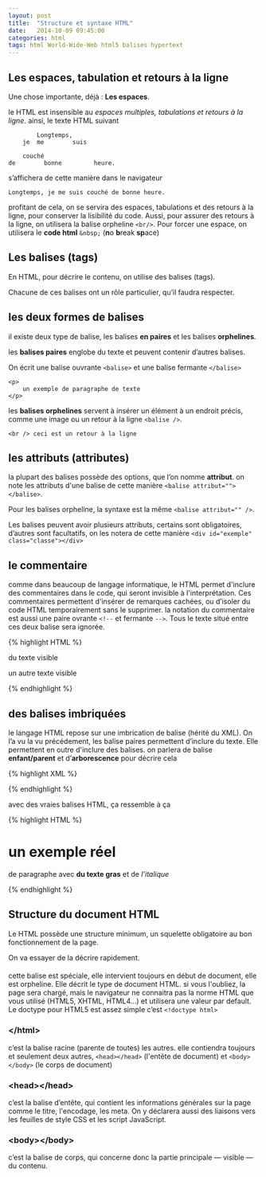 ```yaml
---
layout: post
title:  "Structure et syntaxe HTML"
date:   2014-10-09 09:45:00
categories: html
tags: html World-Wide-Web html5 balises hypertext
---
```



Les espaces, tabulation et retours à la ligne
---

Une chose importante, déjà : **Les espaces**.

le HTML est insensible au *espaces multiples, tabulations et retours à la ligne*.
ainsi, le texte HTML suivant

			Longtemps,
		je  me        suis

		couché
	de        bonne         heure.

s’affichera de cette manière dans le navigateur

	Longtemps, je me suis couché de bonne heure.

profitant de cela, on se servira des espaces, tabulations et des retours à la ligne, pour conserver la lisibilité du code.
Aussi, pour assurer des retours à la ligne, on utilisera la balise orpheline `<br/>`. Pour forcer une espace, on utilisera le **code html** `&nbsp;` (**n**o **b**reak **sp**ace)

Les balises (tags)
---
En HTML, pour décrire le contenu, on utilise des balises (tags).

Chacune de ces balises ont un rôle particulier, qu’il faudra respecter.

les deux formes de balises
----
il existe deux type de balise, les balises **en paires** et les balises **orphelines**.

les **balises paires** englobe du texte et peuvent contenir d’autres balises.

On écrit une balise ouvrante `<balise>` et une balise fermante `</balise>`

	<p>
		un exemple de paragraphe de texte
	</p>

les **balises orphelines** servent à insérer un élément à un endroit précis,
comme une image ou un retour à la ligne `<balise />`.

	<br /> ceci est un retour à la ligne

les attributs (attributes)
----

la plupart des balises possède des options, que l’on nomme **attribut**.
on note les attributs d'une balise de cette manière `<balise attribut=""></balise>`.

Pour les balises orpheline, la syntaxe est la même `<balise attribut="" />`.

Les balises peuvent avoir plusieurs attributs, certains sont obligatoires, d’autres sont facultatifs, on les notera de cette manière `<div id="exemple" class="classe"></div>`

le commentaire
----
comme dans beaucoup de langage informatique, le HTML permet d'inclure des commentaires dans le code, qui seront invisible à l'interprétation. Ces commentaires permettent d'insérer de remarques cachées, ou d’isoler du code HTML temporairement sans le supprimer. la notation du commentaire est aussi une paire ovrante `<!--` et fermante `-->`. Tous le texte situé entre ces deux balise sera ignorée.

{% highlight HTML %}

du texte visible
<!-- un commentaire invisible -->
un autre texte visible <!-- et un autre commentaire
avec <span>du code ignoré</span>
-->

{% endhighlight %}

des balises imbriquées
---

le langage HTML repose sur une imbrication de balise (hérité du XML). On l’a vu la vu précédement, les balise paires permettent d’inclure du texte. Elle permettent en outre d'inclure des balises. on parlera de balise **enfant/parent** et d’**arborescence** pour décrire cela

{% highlight XML %}

<racine>
	<parent>
		<enfant></enfant>
		<enfant>
			<petit />
			<petit />
			<petit />
		</enfant>
	</parent>
	<autre>
		<machin>
			<bidule />
		</machin>
		<chose />
		<truc />
	</autre>
</racine>

{% endhighlight %}

avec des vraies balises HTML, ça ressemble à ça

{% highlight HTML %}

<html>
	<head>
		<title>le titre</title>
	</head>
	<body>
		<div>
			<h1>un exemple réel</h1>
			<p>
				de paragraphe avec
				<b>du texte gras</b>
				et de
				<i>l’italique</i>
			</p>
		</div>
	</body>
</html>

{% endhighlight %}

Structure du document HTML
---

Le HTML possède une structure minimum, un squelette obligatoire au bon fonctionnement de la page.

On va essayer de la décrire rapidement.

#### <!doctype HTML>

cette balise est spéciale, elle intervient toujours en début de document, elle est orpheline. Elle décrit le type de document HTML. si vous l'oubliez, la page sera chargé, mais le navigateur ne connaitra pas la norme HTML que vous utilisé (HTML5, XHTML, HTML4…) et utilisera une valeur par default. Le doctype pour HTML5 est assez simple c’est `<!doctype html>`

### <html>\</html>

c’est la balise racine (parente de toutes) les autres. elle contiendra toujours et seulement deux autres, `<head></head>` (l'entête de document) et `<body></body>` (le corps de document)

### \<head>\</head>

c’est la balise d’entête, qui contient les informations générales sur la page comme le titre, l'encodage, les meta. On y déclarera aussi des liaisons vers les feuilles de style CSS et les script JavaScript.

### \<body>\</body>

c’est la balise de corps, qui concerne donc la partie principale — visible — du contenu.